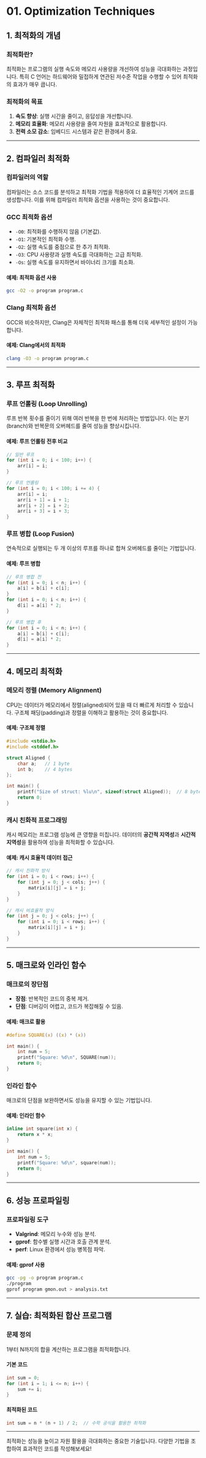 # 01. Optimization Techniques

## 1. 최적화의 개념

### 최적화란?
최적화는 프로그램의 실행 속도와 메모리 사용량을 개선하여 성능을 극대화하는 과정입니다. 특히 C 언어는 하드웨어와 밀접하게 연관된 저수준 작업을 수행할 수 있어 최적화의 효과가 매우 큽니다.

### 최적화의 목표
1. **속도 향상**: 실행 시간을 줄이고, 응답성을 개선합니다.
2. **메모리 효율화**: 메모리 사용량을 줄여 자원을 효과적으로 활용합니다.
3. **전력 소모 감소**: 임베디드 시스템과 같은 환경에서 중요.

---

## 2. 컴파일러 최적화

### 컴파일러의 역할
컴파일러는 소스 코드를 분석하고 최적화 기법을 적용하여 더 효율적인 기계어 코드를 생성합니다. 이를 위해 컴파일러 최적화 옵션을 사용하는 것이 중요합니다.

### GCC 최적화 옵션
- `-O0`: 최적화를 수행하지 않음 (기본값).
- `-O1`: 기본적인 최적화 수행.
- `-O2`: 실행 속도를 중점으로 한 추가 최적화.
- `-O3`: CPU 사용량과 실행 속도를 극대화하는 고급 최적화.
- `-Os`: 실행 속도를 유지하면서 바이너리 크기를 최소화.

#### 예제: 최적화 옵션 사용
```bash
gcc -O2 -o program program.c
```

### Clang 최적화 옵션
GCC와 비슷하지만, Clang은 자체적인 최적화 패스를 통해 더욱 세부적인 설정이 가능합니다.

#### 예제: Clang에서의 최적화
```bash
clang -O3 -o program program.c
```

---

## 3. 루프 최적화

### 루프 언롤링 (Loop Unrolling)
루프 반복 횟수를 줄이기 위해 여러 반복을 한 번에 처리하는 방법입니다. 이는 분기(branch)와 반복문의 오버헤드를 줄여 성능을 향상시킵니다.

#### 예제: 루프 언롤링 전후 비교
```c
// 일반 루프
for (int i = 0; i < 100; i++) {
    arr[i] = i;
}

// 루프 언롤링
for (int i = 0; i < 100; i += 4) {
    arr[i] = i;
    arr[i + 1] = i + 1;
    arr[i + 2] = i + 2;
    arr[i + 3] = i + 3;
}
```

### 루프 병합 (Loop Fusion)
연속적으로 실행되는 두 개 이상의 루프를 하나로 합쳐 오버헤드를 줄이는 기법입니다.

#### 예제: 루프 병합
```c
// 루프 병합 전
for (int i = 0; i < n; i++) {
    a[i] = b[i] + c[i];
}
for (int i = 0; i < n; i++) {
    d[i] = a[i] * 2;
}

// 루프 병합 후
for (int i = 0; i < n; i++) {
    a[i] = b[i] + c[i];
    d[i] = a[i] * 2;
}
```

---

## 4. 메모리 최적화

### 메모리 정렬 (Memory Alignment)
CPU는 데이터가 메모리에서 정렬(aligned)되어 있을 때 더 빠르게 처리할 수 있습니다. 구조체 패딩(padding)과 정렬을 이해하고 활용하는 것이 중요합니다.

#### 예제: 구조체 정렬
```c
#include <stdio.h>
#include <stddef.h>

struct Aligned {
    char a;   // 1 byte
    int b;    // 4 bytes
};

int main() {
    printf("Size of struct: %lu\n", sizeof(struct Aligned));  // 8 bytes (패딩 포함)
    return 0;
}
```

### 캐시 친화적 프로그래밍
캐시 메모리는 프로그램 성능에 큰 영향을 미칩니다. 데이터의 **공간적 지역성**과 **시간적 지역성**을 활용하여 성능을 최적화할 수 있습니다.

#### 예제: 캐시 효율적 데이터 접근
```c
// 캐시 친화적 방식
for (int i = 0; i < rows; i++) {
    for (int j = 0; j < cols; j++) {
        matrix[i][j] = i + j;
    }
}

// 캐시 비효율적 방식
for (int j = 0; j < cols; j++) {
    for (int i = 0; i < rows; i++) {
        matrix[i][j] = i + j;
    }
}
```

---

## 5. 매크로와 인라인 함수

### 매크로의 장단점
- **장점**: 반복적인 코드의 중복 제거.
- **단점**: 디버깅이 어렵고, 코드가 복잡해질 수 있음.

#### 예제: 매크로 활용
```c
#define SQUARE(x) ((x) * (x))

int main() {
    int num = 5;
    printf("Square: %d\n", SQUARE(num));
    return 0;
}
```

### 인라인 함수
매크로의 단점을 보완하면서도 성능을 유지할 수 있는 기법입니다.

#### 예제: 인라인 함수
```c
inline int square(int x) {
    return x * x;
}

int main() {
    int num = 5;
    printf("Square: %d\n", square(num));
    return 0;
}
```

---

## 6. 성능 프로파일링

### 프로파일링 도구
- **Valgrind**: 메모리 누수와 성능 분석.
- **gprof**: 함수별 실행 시간과 호출 관계 분석.
- **perf**: Linux 환경에서 성능 병목점 파악.

#### 예제: gprof 사용
```bash
gcc -pg -o program program.c
./program
gprof program gmon.out > analysis.txt
```

---

## 7. 실습: 최적화된 합산 프로그램

### 문제 정의
1부터 N까지의 합을 계산하는 프로그램을 최적화합니다.

#### 기본 코드
```c
int sum = 0;
for (int i = 1; i <= n; i++) {
    sum += i;
}
```

#### 최적화된 코드
```c
int sum = n * (n + 1) / 2;  // 수학 공식을 활용한 최적화
```

---

최적화는 성능을 높이고 자원 활용을 극대화하는 중요한 기술입니다. 다양한 기법을 조합하여 효과적인 코드를 작성해보세요!

